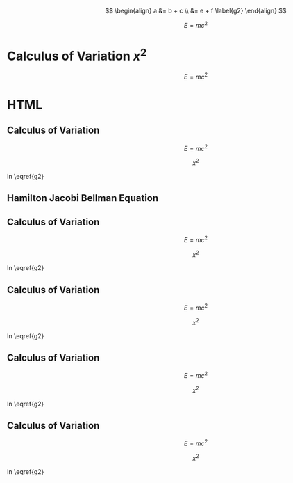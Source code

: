 <meta charset="utf-8">
<meta name="viewport" content="width=device-width, initial-scale=1, minimal-ui">
<title>GitHub Markdown CSS demo</title>
<link rel="stylesheet" href="github-markdown.css">
<style>
	body {
		box-sizing: border-box;
		min-width: 200px;
		max-width: 980px;
		margin: 0 auto;
		padding: 45px;
	}
</style>


<script type="text/x-mathjax-config">
MathJax.Hub.Config({
  TeX: { equationNumbers: { autoNumber: "AMS" } }
});
</script>
<script type="text/x-mathjax-config">
MathJax.Hub.Config({
  tex2jax: {inlineMath: [['$','$'], ['\\(','\\)']]}
});
</script>

<script type="text/javascript" async
  src="https://cdnjs.cloudflare.com/ajax/libs/mathjax/2.7.5/MathJax.js?config=TeX-MML-AM_CHTML">
</script>

$$
\begin{align}
a &= b + c \\
&= e + f \label{g2}
\end{align}
$$

$$
\begin{equation}
   E = mc^2
\end{equation}
$$

# Calculus of Variation $x^2$

$$ E = mc^2 \label{gg} $$

# HTML



## Calculus of Variation
$$
   E = mc^2 \label{g1}
$$

$$x^2 $$

In \eqref{g2}

## Hamilton Jacobi Bellman Equation


## Calculus of Variation
$$
   E = mc^2 \label{g1}
$$

$$x^2 $$

In \eqref{g2}


## Calculus of Variation
$$
   E = mc^2 \label{g1}
$$

$$x^2 $$

In \eqref{g2}


## Calculus of Variation
$$
   E = mc^2 \label{g1}
$$

$$x^2 $$

In \eqref{g2}


## Calculus of Variation
$$
   E = mc^2 \label{g1}
$$

$$x^2 $$

In \eqref{g2}
